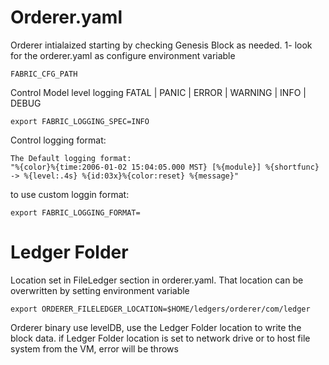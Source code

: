 # Orderer.yaml

Orderer intialaized starting by checking Genesis Block as needed.
1- look for the orderer.yaml
as configure environment variable
```
FABRIC_CFG_PATH
```
Control Model level logging
FATAL | PANIC | ERROR | WARNING | INFO | DEBUG
```
export FABRIC_LOGGING_SPEC=INFO
```
Control logging format:
```shell
The Default logging format:
"%{color}%{time:2006-01-02 15:04:05.000 MST} [%{module}] %{shortfunc} -> %{level:.4s} %{id:03x}%{color:reset} %{message}"
```
to use custom loggin format:
```
export FABRIC_LOGGING_FORMAT=
```

# Ledger Folder
Location set in FileLedger section in orderer.yaml.
That location can be overwritten by setting environment variable
```
export ORDERER_FILELEDGER_LOCATION=$HOME/ledgers/orderer/com/ledger
```
Orderer binary use levelDB, use the Ledger Folder location to write the block data.
if Ledger Folder location is set to network drive or to host file system from the VM, error will be throws
